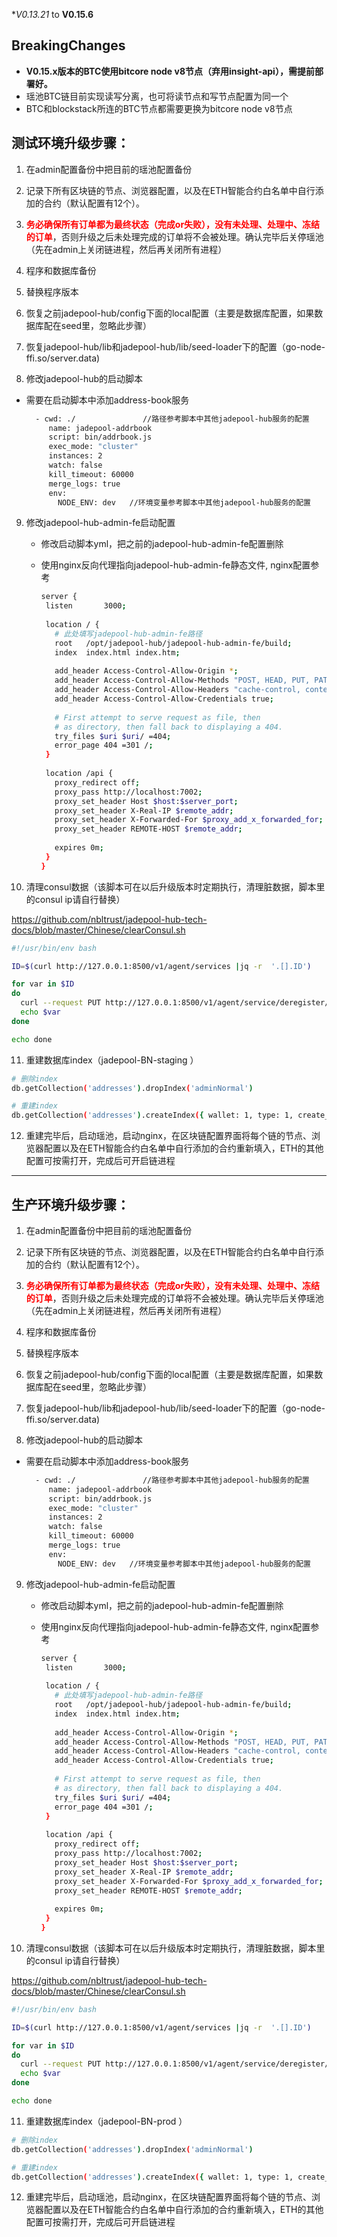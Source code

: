 **V0.13.21* to **V0.15.6**

## **BreakingChanges**

- **V0.15.x版本的BTC使用bitcore node v8节点（弃用insight-api），需提前部署好。**
- 瑶池BTC链目前实现读写分离，也可将读节点和写节点配置为同一个
- BTC和blockstack所连的BTC节点都需要更换为bitcore node v8节点

## 测试环境升级步骤：

1. 在admin配置备份中把目前的瑶池配置备份

2. 记录下所有区块链的节点、浏览器配置，以及在ETH智能合约白名单中自行添加的合约（默认配置有12个）。

3. **<font color=#FF0000>务必确保所有订单都为最终状态（完成or失败），没有未处理、处理中、冻结的订单</font>**，否则升级之后未处理完成的订单将不会被处理。确认完毕后关停瑶池（先在admin上关闭链进程，然后再关闭所有进程）

4. 程序和数据库备份

5. 替换程序版本

6. 恢复之前jadepool-hub/config下面的local配置（主要是数据库配置，如果数据库配在seed里，忽略此步骤）

7. 恢复jadepool-hub/lib和jadepool-hub/lib/seed-loader下的配置（go-node-ffi.so/server.data) 

8. 修改jadepool-hub的启动脚本

  - 需要在启动脚本中添加address-book服务

    ```bash
      - cwd: ./               //路径参考脚本中其他jadepool-hub服务的配置
         name: jadepool-addrbook
         script: bin/addrbook.js 
         exec_mode: "cluster"
         instances: 2
         watch: false
         kill_timeout: 60000
         merge_logs: true
         env:
           NODE_ENV: dev   //环境变量参考脚本中其他jadepool-hub服务的配置
    ```

9. 修改jadepool-hub-admin-fe启动配置

   - 修改启动脚本yml，把之前的jadepool-hub-admin-fe配置删除

   - 使用nginx反向代理指向jadepool-hub-admin-fe静态文件, nginx配置参考

      ```bash
      server {
       listen       3000;
       
       location / {
         # 此处填写jadepool-hub-admin-fe路径
         root   /opt/jadepool-hub/jadepool-hub-admin-fe/build;
         index  index.html index.htm;
       
         add_header Access-Control-Allow-Origin *;
         add_header Access-Control-Allow-Methods "POST, HEAD, PUT, PATCH, GET, DELETE";
         add_header Access-Control-Allow-Headers "cache-control, content-type, Origin, Authorization, Accept";
         add_header Access-Control-Allow-Credentials true;
       
         # First attempt to serve request as file, then
         # as directory, then fall back to displaying a 404.
         try_files $uri $uri/ =404;
         error_page 404 =301 /;
       }
       
       location /api {
         proxy_redirect off;
         proxy_pass http://localhost:7002;
         proxy_set_header Host $host:$server_port;
         proxy_set_header X-Real-IP $remote_addr;
         proxy_set_header X-Forwarded-For $proxy_add_x_forwarded_for;
         proxy_set_header REMOTE-HOST $remote_addr;
       
         expires 0m;
       }
     }
     ```

10. 清理consul数据（该脚本可在以后升级版本时定期执行，清理脏数据，脚本里的consul ip请自行替换）

   https://github.com/nbltrust/jadepool-hub-tech-docs/blob/master/Chinese/clearConsul.sh

   ```bash
   #!/usr/bin/env bash
   
   ID=$(curl http://127.0.0.1:8500/v1/agent/services |jq -r  '.[].ID')
   
   for var in $ID
   do
     curl --request PUT http://127.0.0.1:8500/v1/agent/service/deregister/${var} 
     echo $var 
   done
   
   echo done
   ```

11. 重建数据库index（jadepool-BN-staging ）

   ```bash
   # 删除index
   db.getCollection('addresses').dropIndex('adminNormal')
   
   # 重建index
   db.getCollection('addresses').createIndex({ wallet: 1, type: 1, create_at: -1, incoming: 1, incomings: 1, mode: 1 }, { name: 'adminNormal' })
   ```

12. 重建完毕后，启动瑶池，启动nginx，在区块链配置界面将每个链的节点、浏览器配置以及在ETH智能合约白名单中自行添加的合约重新填入，ETH的其他配置可按需打开，完成后可开启链进程


****

## 生产环境升级步骤：

1. 在admin配置备份中把目前的瑶池配置备份

2. 记录下所有区块链的节点、浏览器配置，以及在ETH智能合约白名单中自行添加的合约（默认配置有12个）。

3. **<font color=#FF0000>务必确保所有订单都为最终状态（完成or失败），没有未处理、处理中、冻结的订单</font>**，否则升级之后未处理完成的订单将不会被处理。确认完毕后关停瑶池（先在admin上关闭链进程，然后再关闭所有进程）

4. 程序和数据库备份

5. 替换程序版本

6. 恢复之前jadepool-hub/config下面的local配置（主要是数据库配置，如果数据库配在seed里，忽略此步骤）

7. 恢复jadepool-hub/lib和jadepool-hub/lib/seed-loader下的配置（go-node-ffi.so/server.data) 

8. 修改jadepool-hub的启动脚本

  - 需要在启动脚本中添加address-book服务

    ```bash
      - cwd: ./               //路径参考脚本中其他jadepool-hub服务的配置
         name: jadepool-addrbook
         script: bin/addrbook.js 
         exec_mode: "cluster"
         instances: 2
         watch: false
         kill_timeout: 60000
         merge_logs: true
         env:
           NODE_ENV: dev   //环境变量参考脚本中其他jadepool-hub服务的配置
    ```

9. 修改jadepool-hub-admin-fe启动配置

   - 修改启动脚本yml，把之前的jadepool-hub-admin-fe配置删除

   - 使用nginx反向代理指向jadepool-hub-admin-fe静态文件, nginx配置参考

      ```bash
      server {
       listen       3000;
       
       location / {
         # 此处填写jadepool-hub-admin-fe路径
         root   /opt/jadepool-hub/jadepool-hub-admin-fe/build;
         index  index.html index.htm;
       
         add_header Access-Control-Allow-Origin *;
         add_header Access-Control-Allow-Methods "POST, HEAD, PUT, PATCH, GET, DELETE";
         add_header Access-Control-Allow-Headers "cache-control, content-type, Origin, Authorization, Accept";
         add_header Access-Control-Allow-Credentials true;
       
         # First attempt to serve request as file, then
         # as directory, then fall back to displaying a 404.
         try_files $uri $uri/ =404;
         error_page 404 =301 /;
       }
       
       location /api {
         proxy_redirect off;
         proxy_pass http://localhost:7002;
         proxy_set_header Host $host:$server_port;
         proxy_set_header X-Real-IP $remote_addr;
         proxy_set_header X-Forwarded-For $proxy_add_x_forwarded_for;
         proxy_set_header REMOTE-HOST $remote_addr;
       
         expires 0m;
       }
     }
     ```

10. 清理consul数据（该脚本可在以后升级版本时定期执行，清理脏数据，脚本里的consul ip请自行替换）

   https://github.com/nbltrust/jadepool-hub-tech-docs/blob/master/Chinese/clearConsul.sh

   ```bash
   #!/usr/bin/env bash
   
   ID=$(curl http://127.0.0.1:8500/v1/agent/services |jq -r  '.[].ID')
   
   for var in $ID
   do
     curl --request PUT http://127.0.0.1:8500/v1/agent/service/deregister/${var} 
     echo $var 
   done
   
   echo done
   ```

11. 重建数据库index（jadepool-BN-prod ）

   ```bash
   # 删除index
   db.getCollection('addresses').dropIndex('adminNormal')
   
   # 重建index
   db.getCollection('addresses').createIndex({ wallet: 1, type: 1, create_at: -1, incoming: 1, incomings: 1, mode: 1 }, { name: 'adminNormal' })
   ```

12. 重建完毕后，启动瑶池，启动nginx，在区块链配置界面将每个链的节点、浏览器配置以及在ETH智能合约白名单中自行添加的合约重新填入，ETH的其他配置可按需打开，完成后可开启链进程

